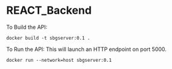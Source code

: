 # REACT_Backend

To Build the API:
```
docker build -t sbgserver:0.1 .
```
To Run the API:
This will launch an HTTP endpoint on port 5000.
```
docker run --network=host sbgserver:0.1
```
